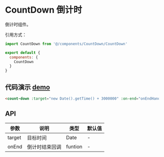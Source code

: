 # CountDown 倒计时

倒计时组件。

引用方式：

```javascript
import CountDown from '@/components/CountDown/CountDown'

export default {
  components: {
    CountDown
  }
}
```

## 代码演示 [demo](https://pro.loacg.com/test/home)

```html
<count-down :target="new Date().getTime() + 3000000" :on-end="onEndHandle" />
```

## API

| 参数   | 说明           | 类型    | 默认值 |
| ------ | -------------- | ------- | ------ |
| target | 目标时间       | Date    | -      |
| onEnd  | 倒计时结束回调 | funtion | -      |
